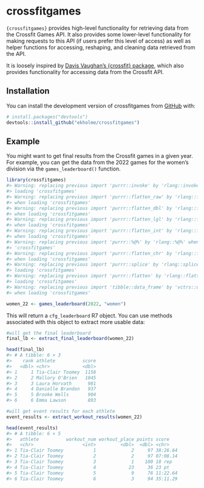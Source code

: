
<!-- README.md is generated from README.Rmd. Please edit that file -->

# crossfitgames

<!-- badges: start -->
<!-- badges: end -->

`{crossfitgames}` provides high-level functionality for retrieving data
from the Crossfit Games API. It also provides some lower-level
functionality for making requests to this API (if users prefer this
level of access) as well as helper functions for accessing, reshaping,
and cleaning data retrieved from the API.

It is loosely inspired by [Davis Vaughan’s {crossfit}
package](https://github.com/DavisVaughan/crossfit), which also provides
functionality for accessing data from the Crossfit API.

## Installation

You can install the development version of crossfitgames from
[GitHub](https://github.com/) with:

``` r
# install.packages("devtools")
devtools::install_github("ekholme/crossfitgames")
```

## Example

You might want to get final results from the Crossfit games in a given
year. For example, you can get the data from the 2022 games for the
women’s division via the `games_leaderboard()` function.

``` r
library(crossfitgames)
#> Warning: replacing previous import 'purrr::invoke' by 'rlang::invoke' when
#> loading 'crossfitgames'
#> Warning: replacing previous import 'purrr::flatten_raw' by 'rlang::flatten_raw'
#> when loading 'crossfitgames'
#> Warning: replacing previous import 'purrr::flatten_dbl' by 'rlang::flatten_dbl'
#> when loading 'crossfitgames'
#> Warning: replacing previous import 'purrr::flatten_lgl' by 'rlang::flatten_lgl'
#> when loading 'crossfitgames'
#> Warning: replacing previous import 'purrr::flatten_int' by 'rlang::flatten_int'
#> when loading 'crossfitgames'
#> Warning: replacing previous import 'purrr::%@%' by 'rlang::%@%' when loading
#> 'crossfitgames'
#> Warning: replacing previous import 'purrr::flatten_chr' by 'rlang::flatten_chr'
#> when loading 'crossfitgames'
#> Warning: replacing previous import 'purrr::splice' by 'rlang::splice' when
#> loading 'crossfitgames'
#> Warning: replacing previous import 'purrr::flatten' by 'rlang::flatten' when
#> loading 'crossfitgames'
#> Warning: replacing previous import 'tibble::data_frame' by 'vctrs::data_frame'
#> when loading 'crossfitgames'

women_22 <- games_leaderboard(2022, "women")
```

This will return a `cfg_leaderboard` R7 object. You can use methods
associated with this object to extract more usable data:

``` r
#will get the final leaderboard
final_lb <- extract_final_leaderboard(women_22)

head(final_lb)
#> # A tibble: 6 × 3
#>    rank athlete          score
#>   <dbl> <chr>            <dbl>
#> 1     1 Tia-Clair Toomey  1158
#> 2     2 Mallory O'Brien   1045
#> 3     3 Laura Horvath      981
#> 4     4 Danielle Brandon   937
#> 5     5 Brooke Wells       904
#> 6     6 Emma Lawson        893
```

``` r
#will get event results for each athlete
event_results <- extract_workout_results(women_22)

head(event_results)
#> # A tibble: 6 × 5
#>   athlete          workout_num workout_place points score   
#>   <chr>                  <int>         <dbl>  <dbl> <chr>   
#> 1 Tia-Clair Toomey           1             2     97 38:26.64
#> 2 Tia-Clair Toomey           2             2     97 07:08.14
#> 3 Tia-Clair Toomey           3             1    100 18 rep  
#> 4 Tia-Clair Toomey           4            23     36 23 pt   
#> 5 Tia-Clair Toomey           5             9     76 11:22.64
#> 6 Tia-Clair Toomey           6             3     94 35:11.29
```
